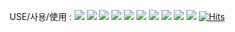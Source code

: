 USE/사용/使用 : 
 <img src="https://img.shields.io/badge/Windows-0078D6?style=flat&logo=Windows&logoColor=white"/> 
![](https://img.shields.io/badge/MicrosoftWindows-11pro-blue)
![](https://img.shields.io/badge/HTML-5-orange)
![](https://img.shields.io/badge/OracleJava-1.8-blue)
![](https://img.shields.io/badge/VisualStudioCode-1.65.1-blue)
![](https://img.shields.io/badge/CSS-3-purple)
![](https://img.shields.io/badge/Python-3.10.2-yellow)
![](https://img.shields.io/badge/C-VisualStudio-Green)
![](https://img.shields.io/badge/RAM-16GB-Blue)
![](https://img.shields.io/badge/JavaScript-ECMA-ES6)
[![Hits](https://hits.seeyoufarm.com/api/count/incr/badge.svg?url=https%3A%2F%2Fgithub.com%2Fgjbae1212%2Fhit-counter)](https://hits.seeyoufarm.com)                    
